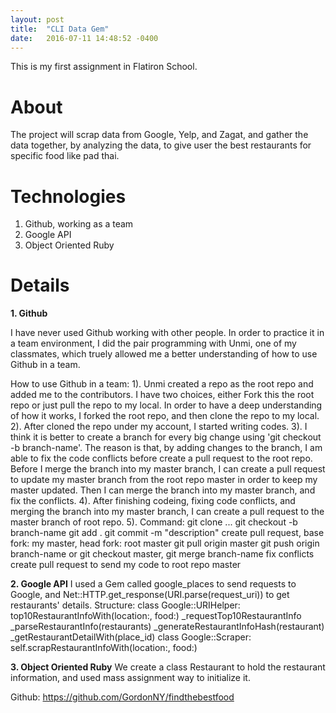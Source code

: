 ```yaml
---
layout: post
title:  "CLI Data Gem"
date:   2016-07-11 14:48:52 -0400
---
```



This is my first assignment in Flatiron School. 

# About
The project will scrap data from Google, Yelp, and Zagat, and gather the data together, by analyzing the data, to give user the best restaurants for specific food like pad thai.

# Technologies

1. Github, working as a team
2. Google API
3. Object Oriented Ruby

# Details

**1. Github**

I have never used Github working with other people. In order to practice it in a team environment, I did the pair programming with Unmi, one of my classmates, which truely allowed me a better understanding of how to use Github in a team.

How to use Github in a team:
1). Unmi created a repo as the root repo and added me to the contributors. I have two choices, either Fork this the root repo or just pull the repo to my local. In order to have a deep understanding of how it works, I forked the root repo, and then clone the repo to my local.
2). After cloned the repo under my account, I started writing codes. 
3). I think it is better to create a branch for every big change using 'git checkout -b branch-name'. The reason is that, by adding changes to the branch, I am able to fix the code conflicts before create a pull request to the root repo. Before I merge the branch into my master branch, I can create a pull request to update my master branch from the root repo master in order to keep my master updated. Then I can merge the branch into my master branch, and fix the conflicts.
4). After finishing codeing, fixing code conflicts, and merging the branch into my master branch, I can create a pull request to the master branch of root repo.
5). Command:
  git clone ...
  git checkout -b branch-name
  git add .
  git commit -m "description"
  create pull request, base fork: my master, head fork: root master
  git pull origin master
  git push origin branch-name or git checkout master, git merge branch-name
  fix conflicts
  create pull request to send my code to root repo master

**2. Google API**
I used a Gem called google_places to send requests to Google, and Net::HTTP.get_response(URI.parse(request_uri)) to get restaurants' details.
Structure: 
class Google::URIHelper:
top10RestaurantInfoWith(location:, food:)
\_requestTop10RestaurantInfo
\_parseRestaurantInfo(restaurants)
\_generateRestaurantInfoHash(restaurant)
\_getRestaurantDetailWith(place_id)
class Google::Scraper:
self.scrapRestaurantInfoWith(location:, food:)

**3. Object Oriented Ruby**
We create a class Restaurant to hold the restaurant information, and used mass assignment way to initialize it.

Github:
https://github.com/GordonNY/findthebestfood




